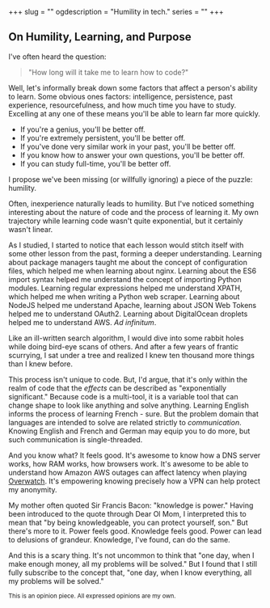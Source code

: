 +++
slug = ""
ogdescription = "Humility in tech."
series = ""
+++

## On Humility, Learning, and Purpose

I've often heard the question:

> "How long will it take me to learn how to code?" 

Well, let's informally break down some factors that affect a person's ability to learn. Some obvious ones factors: intelligence, persistence, past experience, resourcefulness, and how much time you have to study. Excelling at any one of these means you'll be able to learn far more quickly.

- If you're a genius, you'll be better off.
- If you're extremely persistent, you'll be better off.
- If you've done very similar work in your past, you'll be better off.
- If you know how to answer your own questions, you'll be better off.
- If you can study full-time, you'll be better off.

I propose we've been missing (or willfully ignoring) a piece of the puzzle: humility.

Often, inexperience naturally leads to humility. But I've noticed something interesting about the nature of code and the process of learning it. My own trajectory while learning code wasn't quite exponential, but it certainly wasn't linear. 

As I studied, I started to notice that each lesson would stitch itself with some other lesson from the past, forming a deeper understanding. Learning about package managers taught me about the concept of configuration files, which helped me when learning about nginx. Learning about the ES6 import syntax helped me understand the concept of importing Python modules. Learning regular expressions helped me understand XPATH, which helped me when writing a Python web scraper. Learning about NodeJS helped me understand Apache, learning about JSON Web Tokens helped me to understand OAuth2. Learning about DigitalOcean droplets helped me to understand AWS. *Ad infinitum*.

Like an ill-written search algorithm, I would dive into some rabbit holes while doing bird-eye scans of others. And after a few years of frantic scurrying, I sat under a tree and realized I knew ten thousand more things than I knew before.

This process isn't unique to code. But, I'd argue, that it's only within the realm of code that the *effects* can be described as "exponentially significant." Because code is a multi-tool, it is a variable tool that can change shape to look like anything and solve anything. Learning English informs the process of learning French - sure. But the problem domain that languages are intended to solve are related strictly to *communication*. Knowing English and French and German may equip you to do more, but such communication is single-threaded.

And you know what? It feels good. It's awesome to know how a DNS server works, how RAM works, how browsers work. It's awesome to be able to understand how Amazon AWS outages can affect latency when playing [Overwatch](https://playoverwatch.com/en-us/). It's empowering knowing precisely how a VPN can help protect my anonymity.

My mother often quoted Sir Francis Bacon: "knowledge is power." Having been introduced to the quote through Dear Ol Mom, I interpreted this to mean that "by being knowledgeable, you can protect yourself, son." But there's more to it. Power feels good. Knowledge feels good. Power can lead to delusions of grandeur. Knowledge, I've found, can do the same.

And this is a scary thing. It's not uncommon to think that "one day, when I make enough money, all my problems will be solved." But I found that I still fully subscribe to the concept that, "one day, when I know everything, all my problems will be solved."



<small>This is an opinion piece. All expressed opinions are my own.</small>
